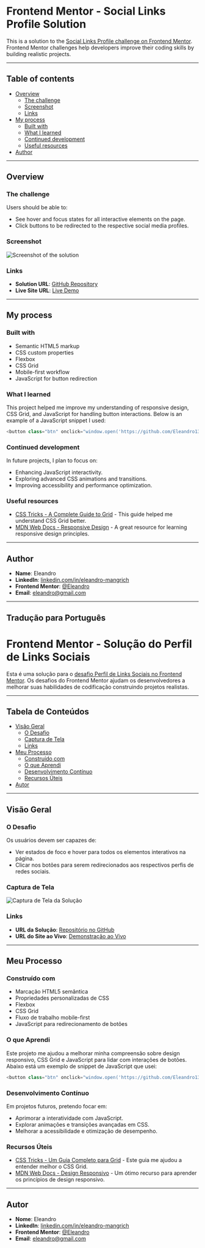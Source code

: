 # Frontend Mentor - Social Links Profile Solution

This is a solution to the [Social Links Profile challenge on Frontend Mentor](https://www.frontendmentor.io/challenges/social-links-profile-UG32l9m6dQ). Frontend Mentor challenges help developers improve their coding skills by building realistic projects.

---

## Table of contents

- [Overview](#overview)
  - [The challenge](#the-challenge)
  - [Screenshot](#screenshot)
  - [Links](#links)
- [My process](#my-process)
  - [Built with](#built-with)
  - [What I learned](#what-i-learned)
  - [Continued development](#continued-development)
  - [Useful resources](#useful-resources)
- [Author](#author)

---

## Overview

### The challenge

Users should be able to:

- See hover and focus states for all interactive elements on the page.
- Click buttons to be redirected to the respective social media profiles.

### Screenshot

![Screenshot of the solution](./assets/images/screenshot.gif)

### Links

- **Solution URL**: [GitHub Repository](https://github.com/Eleandro1302)
- **Live Site URL**: [Live Demo](https://eleandro1302.github.io/Social-Links-Profile-main/)

---

## My process

### Built with

- Semantic HTML5 markup
- CSS custom properties
- Flexbox
- CSS Grid
- Mobile-first workflow
- JavaScript for button redirection

### What I learned

This project helped me improve my understanding of responsive design, CSS Grid, and JavaScript for handling button interactions. Below is an example of a JavaScript snippet I used:

```javascript
<button class="btn" onclick="window.open('https://github.com/Eleandro1302', '_blank')">GitHub</button>
```

### Continued development

In future projects, I plan to focus on:

- Enhancing JavaScript interactivity.
- Exploring advanced CSS animations and transitions.
- Improving accessibility and performance optimization.

### Useful resources

- [CSS Tricks - A Complete Guide to Grid](https://css-tricks.com/snippets/css/complete-guide-grid/) - This guide helped me understand CSS Grid better.
- [MDN Web Docs - Responsive Design](https://developer.mozilla.org/en-US/docs/Learn/CSS/CSS_layout/Responsive_Design) - A great resource for learning responsive design principles.

---

## Author

- **Name**: Eleandro  
- **LinkedIn**: [linkedin.com/in/eleandro-mangrich](https://linkedin.com/in/eleandro-mangrich)  
- **Frontend Mentor**: [@Eleandro](https://www.frontendmentor.io/profile/Eleandro1302)
- **Email**: eleandro@gmail.com

---

## Tradução para Português

# Frontend Mentor - Solução do Perfil de Links Sociais

Esta é uma solução para o [desafio Perfil de Links Sociais no Frontend Mentor](https://www.frontendmentor.io/challenges/social-links-profile-UG32l9m6dQ). Os desafios do Frontend Mentor ajudam os desenvolvedores a melhorar suas habilidades de codificação construindo projetos realistas.

---

## Tabela de Conteúdos

- [Visão Geral](#visão-geral)
  - [O Desafio](#o-desafio)
  - [Captura de Tela](#captura-de-tela)
  - [Links](#links)
- [Meu Processo](#meu-processo)
  - [Construído com](#construído-com)
  - [O que Aprendi](#o-que-aprendi)
  - [Desenvolvimento Contínuo](#desenvolvimento-contínuo)
  - [Recursos Úteis](#recursos-úteis)
- [Autor](#autor)

---

## Visão Geral

### O Desafio

Os usuários devem ser capazes de:

- Ver estados de foco e hover para todos os elementos interativos na página.
- Clicar nos botões para serem redirecionados aos respectivos perfis de redes sociais.

### Captura de Tela

![Captura de Tela da Solução](./assets/images/screenshot.gif)

### Links

- **URL da Solução**: [Repositório no GitHub](https://github.com/Eleandro1302)
- **URL do Site ao Vivo**: [Demonstração ao Vivo](https://eleandro1302.github.io/Social-Links-Profile-main/)

---

## Meu Processo

### Construído com

- Marcação HTML5 semântica
- Propriedades personalizadas de CSS
- Flexbox
- CSS Grid
- Fluxo de trabalho mobile-first
- JavaScript para redirecionamento de botões

### O que Aprendi

Este projeto me ajudou a melhorar minha compreensão sobre design responsivo, CSS Grid e JavaScript para lidar com interações de botões. Abaixo está um exemplo de snippet de JavaScript que usei:

```javascript
<button class="btn" onclick="window.open('https://github.com/Eleandro1302', '_blank')">GitHub</button>
```

### Desenvolvimento Contínuo

Em projetos futuros, pretendo focar em:

- Aprimorar a interatividade com JavaScript.
- Explorar animações e transições avançadas em CSS.
- Melhorar a acessibilidade e otimização de desempenho.

### Recursos Úteis

- [CSS Tricks - Um Guia Completo para Grid](https://css-tricks.com/snippets/css/complete-guide-grid/) - Este guia me ajudou a entender melhor o CSS Grid.
- [MDN Web Docs - Design Responsivo](https://developer.mozilla.org/pt-BR/docs/Learn/CSS/CSS_layout/Responsive_Design) - Um ótimo recurso para aprender os princípios de design responsivo.

---

## Autor

- **Nome**: Eleandro  
- **LinkedIn**: [linkedin.com/in/eleandro-mangrich](https://linkedin.com/in/eleandro-mangrich)  
- **Frontend Mentor**: [@Eleandro](https://www.frontendmentor.io/profile/Eleandro1302)
- **Email**: eleandro@gmail.com
